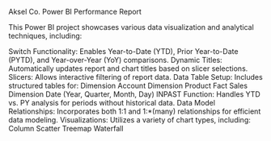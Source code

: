 Aksel Co. Power BI Performance Report

This Power BI project showcases various data visualization and analytical techniques, including:

Switch Functionality: Enables Year-to-Date (YTD), Prior Year-to-Date (PYTD), and Year-over-Year (YoY) comparisons.
Dynamic Titles: Automatically updates report and chart titles based on slicer selections.
Slicers: Allows interactive filtering of report data.
Data Table Setup: Includes structured tables for:
Dimension Account
Dimension Product
Fact Sales
Dimension Date (Year, Quarter, Month, Day)
INPAST Function: Handles YTD vs. PY analysis for periods without historical data.
Data Model Relationships: Incorporates both 1:1 and 1:*(many) relationships for efficient data modeling.
Visualizations: Utilizes a variety of chart types, including:
Column
Scatter
Treemap
Waterfall
